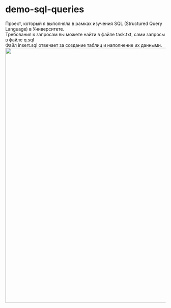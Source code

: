 # demo-sql-queries
Проект, который я выполняла в рамках изучения SQL (Structured Query Language) в Университете.
\
Требования к запросам вы можете найти в файле task.txt, сами запросы в файле q.sql
\
Файл insert.sql отвечает за создание таблиц и наполнение их данными.
\
<img src="https://github.com/lilplipmax/demo-sql-queries/assets/149680455/2a980ec2-cfca-4a37-8683-8ca24b0cf00d" width="800" />
